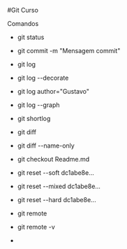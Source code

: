 #Git Curso

Comandos 

 - git status
 - git commit -m "Mensagem commit"

 - git log
 - git log --decorate
 - git log author="Gustavo"
 - git log --graph
 - git shortlog

 - git diff
 - git diff --name-only 

 - git checkout Readme.md

 - git reset --soft dc1abe8e...
 - git reset --mixed dc1abe8e...
 - git reset --hard dc1abe8e...

 - git remote
 - git remote -v

 -